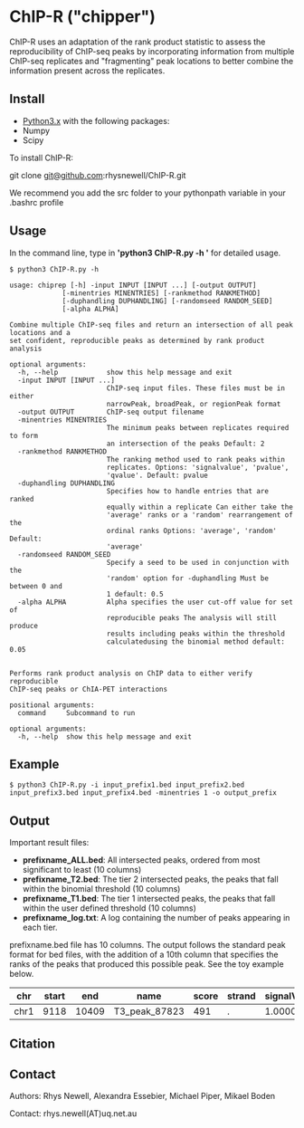 ChIP-R ("chipper")
=========

ChIP-R uses an adaptation of the rank product statistic to assess the reproducibility of ChIP-seq peaks by incorporating information from multiple ChIP-seq replicates and "fragmenting" peak locations to better combine the information present across the replicates.

Install
-------

- [Python3.x](https://www.python.org/getit/) with the following packages:
- Numpy
- Scipy

To install ChIP-R:

  git clone git@github.com:rhysnewell/ChIP-R.git
  
We recommend you add the src folder to your pythonpath variable in your .bashrc profile


Usage
-----

In the command line, type in **'python3 ChIP-R.py -h '** for detailed usage.

    $ python3 ChIP-R.py -h
    
    usage: chiprep [-h] -input INPUT [INPUT ...] [-output OUTPUT]
                 [-minentries MINENTRIES] [-rankmethod RANKMETHOD]
                 [-duphandling DUPHANDLING] [-randomseed RANDOM_SEED]
                 [-alpha ALPHA]

    Combine multiple ChIP-seq files and return an intersection of all peak locations and a
    set confident, reproducible peaks as determined by rank product analysis
    
    optional arguments:
      -h, --help            show this help message and exit
      -input INPUT [INPUT ...]
                            ChIP-seq input files. These files must be in either
                            narrowPeak, broadPeak, or regionPeak format
      -output OUTPUT        ChIP-seq output filename
      -minentries MINENTRIES
                            The minimum peaks between replicates required to form
                            an intersection of the peaks Default: 2
      -rankmethod RANKMETHOD
                            The ranking method used to rank peaks within
                            replicates. Options: 'signalvalue', 'pvalue',
                            'qvalue'. Default: pvalue
      -duphandling DUPHANDLING
                            Specifies how to handle entries that are ranked
                            equally within a replicate Can either take the
                            'average' ranks or a 'random' rearrangement of the
                            ordinal ranks Options: 'average', 'random' Default:
                            'average'
      -randomseed RANDOM_SEED
                            Specify a seed to be used in conjunction with the
                            'random' option for -duphandling Must be between 0 and
                            1 default: 0.5
      -alpha ALPHA          Alpha specifies the user cut-off value for set of
                            reproducible peaks The analysis will still produce
                            results including peaks within the threshold
                            calculatedusing the binomial method default: 0.05


    Performs rank product analysis on ChIP data to either verify reproducible
    ChIP-seq peaks or ChIA-PET interactions
    
    positional arguments:
      command     Subcommand to run
    
    optional arguments:
      -h, --help  show this help message and exit

Example
------
    $ python3 ChIP-R.py -i input_prefix1.bed input_prefix2.bed input_prefix3.bed input_prefix4.bed -minentries 1 -o output_prefix   

Output
------

Important result files:

- **prefixname_ALL.bed**: All intersected peaks, ordered from most significant to least (10 columns)
- **prefixname_T2.bed**: The tier 2 intersected peaks, the peaks that fall within the binomial threshold (10 columns)
- **prefixname_T1.bed**: The tier 1 intersected peaks, the peaks that fall within the user defined threshold (10 columns)
- **prefixname_log.txt**: A log containing the number of peaks appearing in each tier.


prefixname.bed file has 10 columns. The output follows the standard peak format for bed files, with the addition of a 10th column that specifies the ranks of the peaks that produced this possible peak. See the toy example below.

|chr |start|end  |name |score |strand  |signalValue |p-value |q-value|
|----|-----|-----|----|------|-----|------|------|------|
|chr1|9118 |10409|T3_peak_87823|	491|	.	|1.000000	| 0.113938|0.712353	|


Citation
--------




Contact
-------

Authors: Rhys Newell, Alexandra Essebier, Michael Piper, Mikael Boden

Contact:  rhys.newell(AT)uq.net.au

